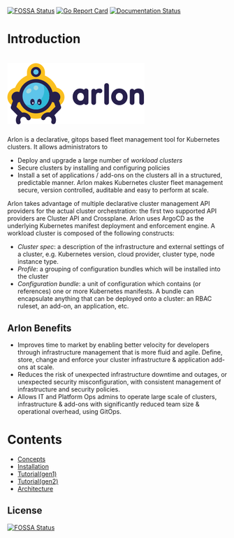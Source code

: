 
<!-- [![FOSSA Status](https://app.fossa.com/api/projects/git%2Bgithub.com%2Farlonproj%2Farlon.svg?ref=badge_small)](https://app.fossa.com/api/projects/git%2Bgithub.com%2Farlonproj%2Farlon.svg?ref=badge_small) -->
[![FOSSA Status](https://app.fossa.com/api/projects/git%2Bgithub.com%2Fplatform9%2Farlon.svg?type=small)](https://app.fossa.com/projects/git%2Bgithub.com%2Fplatform9%2Farlon?ref=badge_small)
[![Go Report Card](https://goreportcard.com/badge/github.com/arlonproj/arlon)](https://goreportcard.com/report/github.com/arlonproj/arlon)
[![Documentation Status](https://readthedocs.org/projects/arlon/badge/?version=latest)](https://arlon.readthedocs.io/en/latest/?badge=latest)

# Introduction

# ![logo](./docs/images/logo_arlon.svg)

Arlon is a declarative, gitops based fleet management tool for Kubernetes clusters.
It allows administrators to 
- Deploy and upgrade a large number of *workload clusters* 
- Secure clusters by installing and configuring policies
- Install a set of applications / add-ons on the clusters 
all in a structured, predictable manner. 
Arlon makes Kubernetes cluster fleet management secure, version controlled, auditable and easy to perform at scale. 


Arlon takes advantage of multiple declarative cluster management API providers for the
actual cluster orchestration: the first two supported API providers are
Cluster API and Crossplane.
Arlon uses ArgoCD as the underlying Kubernetes manifest deployment
and enforcement engine.
A workload cluster is composed of the following constructs:

- *Cluster spec*: a description of the infrastructure and external settings of a cluster,
e.g. Kubernetes version, cloud provider, cluster type, node instance type.
- *Profile*: a grouping of configuration bundles which will be installed into the cluster
- *Configuration bundle*: a unit of configuration which contains (or references) one or
more Kubernetes manifests. A bundle can encapsulate anything that can be deployed onto a cluster:
an RBAC ruleset, an add-on, an application, etc. 

## Arlon Benefits

- Improves time to market by enabling better velocity for developers through infrastructure management that is more fluid and agile. Define, store, change and enforce your cluster infrastructure & application add-ons at scale.  
- Reduces the risk of unexpected infrastructure downtime and outages, or unexpected security misconfiguration, with consistent management of infrastructure and security policies.   
- Allows IT and Platform Ops admins to operate large scale of clusters, infrastructure & add-ons with significantly reduced team size & operational overhead, using GitOps. 

# Contents

- [Concepts](./docs/concepts.md)
- [Installation](./docs/installation.md)
- [Tutorial(gen1)](./docs/tutorial.md)
- [Tutorial(gen2)](./docs/gen2_Tutorial.md)
- [Architecture](./docs/architecture.md)

## License

[![FOSSA Status](https://app.fossa.com/api/projects/git%2Bgithub.com%2Fplatform9%2Farlon.svg?type=large)](https://app.fossa.com/projects/git%2Bgithub.com%2Fplatform9%2Farlon?ref=badge_large)
